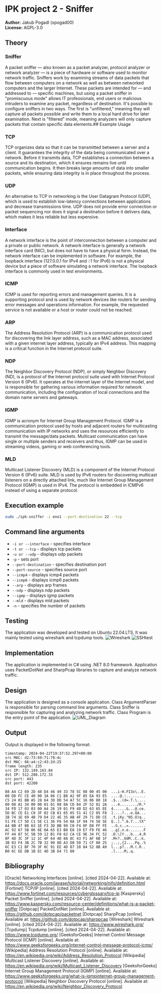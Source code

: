 # IPK project 2 - Sniffer
**Author:** Jakub Pogadl (xpogad00)  
**License:** AGPL-3.0

## Theory
### Sniffer
A packet sniffer — also known as a packet analyzer, protocol analyzer or network analyzer — is a piece of hardware or software used to monitor network traffic. Sniffers work by examining streams of data packets that flow between computers on a network as well as between networked computers and the larger Internet. These packets are intended for — and addressed to — specific machines, but using a packet sniffer in "promiscuous mode" allows IT professionals, end users or malicious intruders to examine any packet, regardless of destination. It's possible to configure sniffers in two ways. The first is "unfiltered," meaning they will capture all packets possible and write them to a local hard drive for later examination. Next is "filtered" mode, meaning analyzers will only capture packets that contain specific data elements.## Example Usage
### TCP
TCP organizes data so that it can be transmitted between a server and a client. It guarantees the integrity of the data being communicated over a network. Before it transmits data, TCP establishes a connection between a source and its destination, which it ensures remains live until communication begins. It then breaks large amounts of data into smaller packets, while ensuring data integrity is in place throughout the process.
### UDP
An alternative to TCP in networking is the User Datagram Protocol (UDP), which is used to establish low-latency connections between applications and decrease transmissions time. UDP does not provide error connection or packet sequencing nor does it signal a destination before it delivers data, which makes it less reliable but less expensive.
### Interface
A network interface is the point of interconnection between a computer and a private or public network. A network interface is generally a network interface card (NIC), but does not have to have a physical form. Instead, the network interface can be implemented in software. For example, the loopback interface (127.0.0.1 for IPv4 and ::1 for IPv6) is not a physical device but a piece of software simulating a network interface. The loopback interface is commonly used in test environments.
### ICMP
ICMP is used for reporting errors and management queries. It is a supporting protocol and is used by network devices like routers for sending error messages and operations information. For example, the requested service is not available or a host or router could not be reached.
### ARP
The Address Resolution Protocol (ARP) is a communication protocol used for discovering the link layer address, such as a MAC address, associated with a given internet layer address, typically an IPv4 address. This mapping is a critical function in the Internet protocol suite.
### NDP
The Neighbor Discovery Protocol (NDP), or simply Neighbor Discovery (ND), is a protocol of the Internet protocol suite used with Internet Protocol Version 6 (IPv6). It operates at the internet layer of the Internet model, and is responsible for gathering various information required for network communication, including the configuration of local connections and the domain name servers and gateways.
### IGMP
IGMP is acronym for Internet Group Management Protocol. IGMP is a communication protocol used by hosts and adjacent routers for multicasting communication with IP networks and uses the resources efficiently to transmit the message/data packets. Multicast communication can have single or multiple senders and receivers and thus, IGMP can be used in streaming videos, gaming or web conferencing tools.
### MLD
Multicast Listener Discovery (MLD) is a component of the Internet Protocol Version 6 (IPv6) suite. MLD is used by IPv6 routers for discovering multicast listeners on a directly attached link, much like Internet Group Management Protocol (IGMP) is used in IPv4. The protocol is embedded in ICMPv6 instead of using a separate protocol.

## Execution example
```bash
sudo ./ipk-sniffer -i eno1 --port-destination 22 --tcp
```

## Command line arguments
- `-i or --interface` - specifies interface
- `-t or --tcp` - displays tcp packets
- `-u or --udp` - displays udp packets
- `-p` - sets port
- `--port-destination` - specifies destination port
- `--port-source` - specifies source port
- `--icmp4` - displays icmp4 packets
- `--icmp6` - displays icmp6 packets
- `--arp` - displays arp frames
- `--ndp` - displays ndp packets
- `--igmp` - displays igmp packets
- `--mld` - displays mld packets
- `-n` - specifies the number of packets

## Testing
The application was developed and tested on Ubuntu 22.04.LTS. It was mainly tested using wireshark and tcpdump tools.
![Wireshark](wireshark.png)
![SSHtest](sshtest.png)

## Implementation
The application is implemented in C# using .NET 8.0 framework. Application uses PacketDotNet and SharpPcap libraries to capture and analyze network traffic.

## Design
The application is designed as a console application. Class ArgumentParser is responsible for parsing command line arguments. Class Sniffer is responsible for capturing and analyzing network traffic. Class Program is the entry point of the application.
![UML_Diagram](uml_diagram.png)


## Output
Output is displayed in the following format:
```
timestamp: 2024-04-22T19:37:52.297+00:00
src MAC: d2:73:69:71:78:4c
dst MAC: 66:a4:c2:43:2d:25
frame length: 235
src IP: 132.149.163.84
dst IP: 512.286.172.33
src port: 443
dst port: 42280

88 A4 C2 69 2D 48 D4 46 49 33 78 5C 08 00 45 00  ...i-H.FI3x\..E.
00 DD FC CE 40 00 3A 06 C1 B8 A2 9F 85 EA 93 E5  ....@.:.........
C5 24 01 BB A5 28 64 3D DD 54 A7 5C 16 06 80 18  .$...(d=.T.\....
00 08 A1 34 00 00 01 01 08 0A CD 84 2F 52 81 2A  ...4......../R.*
34 FD 17 03 03 00 A4 26 19 01 F9 40 D2 63 65 EE  4......&...@.ce.
5D BC CE E1 C8 3F 02 CB 01 65 05 51 41 C2 05 F8  ]....?...e.QA...
1B 74 1E 69 4B 79 D4 22 4E 35 AB 4F 29 71 DD CE  .t.iKy."N5.O)q..
51 FE C7 5D C1 5E C1 36 F6 54 8A 1F 94 74 58 5E  Q..].^.6.T...tX^
A4 BB 47 B8 63 1E F3 3D BB 99 C0 F4 0F D8 FF FE  ..G.c..=........
AC 92 67 5B 06 6E 0A 65 E3 B8 E8 19 E7 F9 FE 46  ..g[.n.e.......F
FF 44 87 5C 5B 59 12 B1 F8 62 CA CE 9E 34 FC 52  .D.\[Y...b...4.R
8F 4D 3C 3F 12 1C 4F 64 4D 8A 8C 43 F1 AF 6B 1F  .M<?..OdM..C..k.
3B 03 F4 3B 2C 7B 32 90 8D A3 D0 50 71 CF 80 25  ;..;,{2....Pq..%
6C E3 C1 BF 70 3F 0C 91 EE 4D 87 28 84 52 0B A9  l...p?...M.(.R..
B0 6C EE DB 1B EC 4D 3B D4 71 80                 .l....M;.q.
```


## Bibliography
[Oracle] Networking Interfaces [online]. [cited 2024-04-22]. Available at: https://docs.oracle.com/javase/tutorial/networking/nifs/definition.html
[Fortinet] TCP/IP [online]. [cited 2024-04-22]. Available at: https://www.fortinet.com/resources/cyberglossary/tcp-ip
[Kaspersky] Packet Sniffer [online]. [cited 2024-04-22]. Available at: https://www.kaspersky.com/resource-center/definitions/what-is-a-packet-sniffer
[Dotpcap] PacketDotNet [online]. Available at: https://github.com/dotpcap/packetnet
[Dotpcap] SharpPcap [online]. Available at: https://github.com/dotpcap/sharppcap
[Wireshark] Wireshark [online]. [cited 2024-04-22]. Available at: https://www.wireshark.org/
[Tcpdump] Tcpdump [online]. [cited 2024-04-22]. Available at: https://www.tcpdump.org/
[GeeksforGeeks] Internet Control Message Protocol (ICMP) [online]. Available at: https://www.geeksforgeeks.org/internet-control-message-protocol-icmp/
[Wikipedia] Address Resolution Protocol [online]. Available at: https://en.wikipedia.org/wiki/Address_Resolution_Protocol
[Wikipedia] Multicast Listener Discovery [online]. Available at: https://en.wikipedia.org/wiki/Multicast_Listener_Discovery
[GeeksforGeeks] Internet Group Management Protocol (IGMP) [online]. Available at: https://www.geeksforgeeks.org/what-is-igmpinternet-group-management-protocol/
[Wikipedia] Neighbor Discovery Protocol [online]. Available at: https://en.wikipedia.org/wiki/Neighbor_Discovery_Protocol